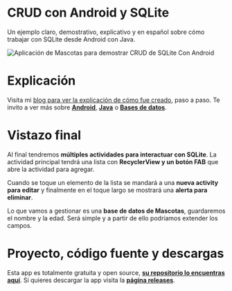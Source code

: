 # CRUD con Android y SQLite
Un ejemplo claro, demostrativo, explicativo y en español sobre cómo trabajar con SQLite desde Android con Java.

![Aplicación de Mascotas para demostrar CRUD de SQLite Con Android](https://i2.wp.com/parzibyte.me/blog/wp-content/uploads/2019/02/CRUD-de-SQLite-con-Android-Mascotas.jpg?w=720&ssl=1)

# Explicación
Visita mi [blog para ver la explicación de cómo fue creado](https://parzibyte.me/blog/2019/02/04/tutorial-sqlite-android-crud-create-read-update-delete/), paso a paso.
Te invito a ver más sobre [**Android**](https://parzibyte.me/blog/category/android/), [**Java**](https://parzibyte.me/blog/category/java/) o [**Bases de datos**](https://parzibyte.me/blog/category/bases-de-datos/).
# Vistazo final

Al final tendremos  **múltiples actividades para interactuar con SQLite**. La actividad principal tendrá una lista con  **RecyclerView y un botón FAB**  que abre la actividad para agregar.

Cuando se toque un elemento de la lista se mandará a una  **nueva activity para editar**  y finalmente en el toque largo se mostrará una  **alerta para eliminar**.

Lo que vamos a gestionar es una  **base de datos de Mascotas**, guardaremos el nombre y la edad. Será simple y a partir de ello podríamos extender los campos.

# Proyecto, código fuente y descargas

Esta app es totalmente gratuita y open source,  [**su repositorio lo encuentras aquí**](https://github.com/parzibyte/CRUD-SQLite). Si quieres descargar la app visita la  [**página releases**](https://github.com/parzibyte/CRUD-SQLite/releases).